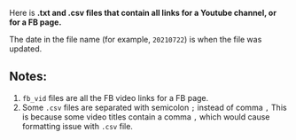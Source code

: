 Here is **.txt and .csv files that contain all links for a Youtube channel, or for a FB page.**

The date in the file name (for example, `20210722`) is when the file was updated. 

## Notes:

1. `fb_vid` files are all the FB video links for a FB page.
2. Some `.csv` files are separated with semicolon `;` instead of comma `,` This is because some video titles contain a comma `,` which would cause formatting issue with `.csv` file.
